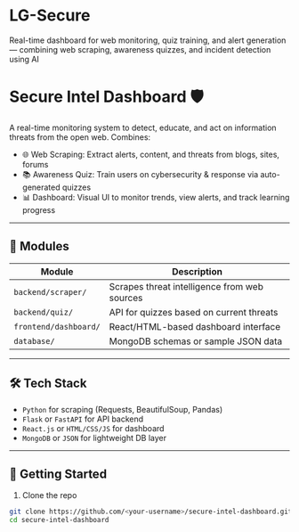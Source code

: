 # LG-Secure
Real-time dashboard for web monitoring, quiz training, and alert generation — combining web scraping, awareness quizzes, and incident detection using AI
# Secure Intel Dashboard 🛡️

A real-time monitoring system to detect, educate, and act on information threats from the open web. Combines:

- 🌐 Web Scraping: Extract alerts, content, and threats from blogs, sites, forums
- 📚 Awareness Quiz: Train users on cybersecurity & response via auto-generated quizzes
- 📊 Dashboard: Visual UI to monitor trends, view alerts, and track learning progress

---

## 📁 Modules

| Module     | Description |
|------------|-------------|
| `backend/scraper/` | Scrapes threat intelligence from web sources |
| `backend/quiz/` | API for quizzes based on current threats |
| `frontend/dashboard/` | React/HTML-based dashboard interface |
| `database/` | MongoDB schemas or sample JSON data |

---

## 🛠️ Tech Stack

- `Python` for scraping (Requests, BeautifulSoup, Pandas)
- `Flask` or `FastAPI` for API backend
- `React.js` or `HTML/CSS/JS` for dashboard
- `MongoDB` or `JSON` for lightweight DB layer

---

## 🚀 Getting Started

1. Clone the repo  
```bash
git clone https://github.com/<your-username>/secure-intel-dashboard.git
cd secure-intel-dashboard
